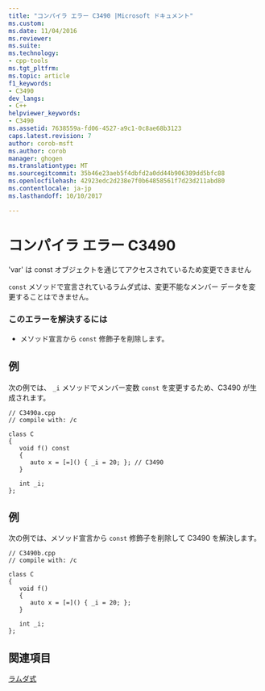 ```yaml
---
title: "コンパイラ エラー C3490 |Microsoft ドキュメント"
ms.custom: 
ms.date: 11/04/2016
ms.reviewer: 
ms.suite: 
ms.technology:
- cpp-tools
ms.tgt_pltfrm: 
ms.topic: article
f1_keywords:
- C3490
dev_langs:
- C++
helpviewer_keywords:
- C3490
ms.assetid: 7638559a-fd06-4527-a9c1-0c8ae68b3123
caps.latest.revision: 7
author: corob-msft
ms.author: corob
manager: ghogen
ms.translationtype: MT
ms.sourcegitcommit: 35b46e23aeb5f4dbfd2a0dd44b906389dd5bfc88
ms.openlocfilehash: 42923edc2d238e7f0b64858561f7d23d211abd80
ms.contentlocale: ja-jp
ms.lasthandoff: 10/10/2017

---
```

# <a name="compiler-error-c3490"></a>コンパイラ エラー C3490
'var' は const オブジェクトを通じてアクセスされているため変更できません  
  
 `const` メソッドで宣言されているラムダ式は、変更不能なメンバー データを変更することはできません。  
  
### <a name="to-correct-this-error"></a>このエラーを解決するには  
  
-   メソッド宣言から `const` 修飾子を削除します。  
  
## <a name="example"></a>例  
 次の例では、 `_i` メソッドでメンバー変数 `const` を変更するため、C3490 が生成されます。  
  
```  
// C3490a.cpp  
// compile with: /c  
  
class C  
{  
   void f() const   
   {  
      auto x = [=]() { _i = 20; }; // C3490  
   }  
  
   int _i;  
};  
```  
  
## <a name="example"></a>例  
 次の例では、メソッド宣言から `const` 修飾子を削除して C3490 を解決します。  
  
```  
// C3490b.cpp  
// compile with: /c  
  
class C  
{  
   void f()  
   {  
      auto x = [=]() { _i = 20; };  
   }  
  
   int _i;  
};  
```  
  
## <a name="see-also"></a>関連項目  
 [ラムダ式](../../cpp/lambda-expressions-in-cpp.md)
